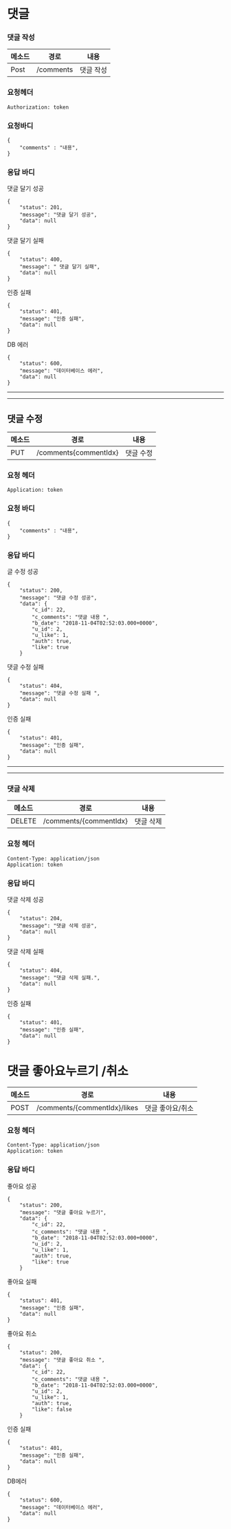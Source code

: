 # 댓글

### 댓글 작성

| 메소드 | 경로      | 내용      |
| ------ | --------- | --------- |
| Post   | /comments | 댓글 작성 |



### 요청헤더

~~~
Authorization: token
~~~

### 요청바디

~~~
{
    "comments" : "내용",
}
~~~

### 응답 바디

댓글 달기  성공

~~~
{
    "status": 201,
    "message": "댓글 달기 성공",
    "data": null
}
~~~

댓글 달기 실패

~~~
{
    "status": 400,
    "message": " 댓글 달기 실패",
    "data": null
}
~~~

인증 실패

~~~
{
    "status": 401,
    "message": "인증 실패",
    "data": null
}
~~~

DB 에러

~~~
{
    "status": 600,
    "message": "데이터베이스 에러",
    "data": null
}
~~~

***

***



## 댓글 수정

| 메소드 | 경로                  | 내용      |
| ------ | --------------------- | --------- |
| PUT    | /comments{commentIdx} | 댓글 수정 |



### 요청 헤더

~~~
Application: token
~~~



### 요청 바디

~~~
{
    "comments" : "내용",
}
~~~



### 응답 바디

글 수정 성공

~~~
{
    "status": 200,
    "message": "댓글 수정 성공",
    "data": {
        "c_id": 22,
        "c_comments": "댓글 내용 ",
        "b_date": "2018-11-04T02:52:03.000+0000",
        "u_id": 2,
        "u_like": 1,
        "auth": true,
        "like": true
    }

~~~

 댓글 수정 실패

~~~
{
    "status": 404,
    "message": "댓글 수정 실패 ",
    "data": null
}
~~~



인증 실패

~~~
{
    "status": 401,
    "message": "인증 실패",
    "data": null
}
~~~



***

***

### 댓글 삭제

| 메소드 | 경로                   | 내용      |
| ------ | ---------------------- | --------- |
| DELETE | /comments/{commentIdx} | 댓글 삭제 |

### 요청 헤더

~~~
Content-Type: application/json
Application: token
~~~

### 응답 바디

댓글 삭제 성공

~~~
{
    "status": 204,
    "message": "댓글 삭제 성공",
    "data": null
}
~~~

댓글 삭제 실패 

```
{
    "status": 404,
    "message": "댓글 삭제 실패.",
    "data": null
}
```

인증 실패 

```
{
    "status": 401,
    "message": "인증 실패",
    "data": null
}
```



# 댓글 좋아요누르기 /취소

| 메소드 | 경로                         | 내용             |
| ------ | ---------------------------- | ---------------- |
| POST   | /comments/{commentIdx}/likes | 댓글 좋아요/취소 |

### 요청 헤더

~~~
Content-Type: application/json
Application: token
~~~



### 응답 바디

좋아요 성공

~~~
{
    "status": 200,
    "message": "댓글 좋아요 누르기",
    "data": {
        "c_id": 22,
        "c_comments": "댓글 내용 ",
        "b_date": "2018-11-04T02:52:03.000+0000",
        "u_id": 2,
        "u_like": 1,
        "auth": true,
        "like": true
    }
~~~

좋아요 실패

~~~
{
    "status": 401,
    "message": "인증 실패",
    "data": null
}
~~~

좋아요 취소

~~~
{
    "status": 200,
    "message": "댓글 좋아요 취소 ",
    "data": {
        "c_id": 22,
        "c_comments": "댓글 내용 ",
        "b_date": "2018-11-04T02:52:03.000+0000",
        "u_id": 2,
        "u_like": 1,
        "auth": true,
        "like": false
    }
~~~

인증 실패

~~~
{
    "status": 401,
    "message": "인증 실패",
    "data": null
}
~~~

DB에러

~~~
{
    "status": 600,
    "message": "데이터베이스 에러",
    "data": null
}
~~~
